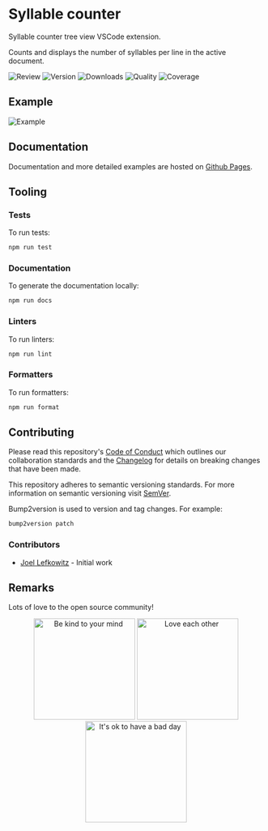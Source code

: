 # Syllable counter

Syllable counter tree view VSCode extension.

Counts and displays the number of syllables per line in the active document.

![Review](https://img.shields.io/github/actions/workflow/status/JoelLefkowitz/syllable-counter/review.yml)
![Version](https://img.shields.io/npm/v/syllable-counter)
![Downloads](https://img.shields.io/npm/dw/syllable-counter)
![Quality](https://img.shields.io/codacy/grade/f5f5ce45a1594391abde33a206f53d84)
![Coverage](https://img.shields.io/codacy/coverage/f5f5ce45a1594391abde33a206f53d84)

## Example

![Example](docs/example.gif)

## Documentation

Documentation and more detailed examples are hosted on [Github Pages](https://joellefkowitz.github.io/syllable-counter).

## Tooling

### Tests

To run tests:

```bash
npm run test
```

### Documentation

To generate the documentation locally:

```bash
npm run docs
```

### Linters

To run linters:

```bash
npm run lint
```

### Formatters

To run formatters:

```bash
npm run format
```

## Contributing

Please read this repository's [Code of Conduct](CODE_OF_CONDUCT.md) which outlines our collaboration standards and the [Changelog](CHANGELOG.md) for details on breaking changes that have been made.

This repository adheres to semantic versioning standards. For more information on semantic versioning visit [SemVer](https://semver.org).

Bump2version is used to version and tag changes. For example:

```bash
bump2version patch
```

### Contributors

- [Joel Lefkowitz](https://github.com/joellefkowitz) - Initial work

## Remarks

Lots of love to the open source community!

<p align='center'>
    <img width=200 height=200 src='https://media.giphy.com/media/osAcIGTSyeovPq6Xph/giphy.gif' alt='Be kind to your mind' />
    <img width=200 height=200 src='https://media.giphy.com/media/KEAAbQ5clGWJwuJuZB/giphy.gif' alt='Love each other' />
    <img width=200 height=200 src='https://media.giphy.com/media/WRWykrFkxJA6JJuTvc/giphy.gif' alt="It's ok to have a bad day" />
</p>
